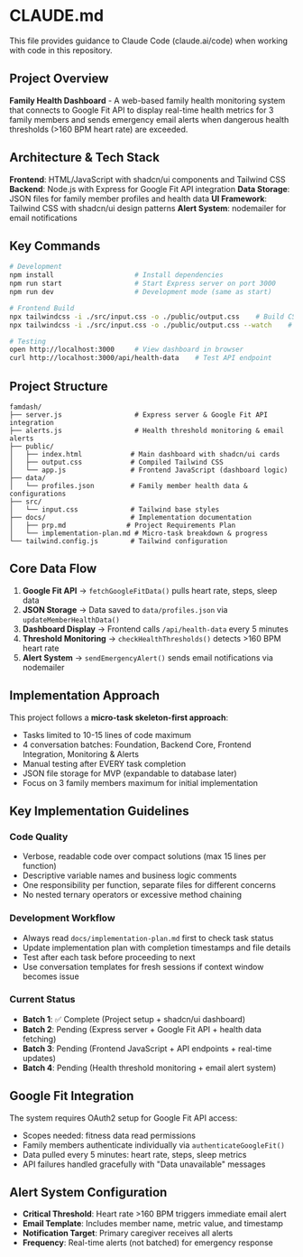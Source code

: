 # CLAUDE.md

This file provides guidance to Claude Code (claude.ai/code) when working with code in this repository.

## Project Overview

**Family Health Dashboard** - A web-based family health monitoring system that connects to Google Fit API to display real-time health metrics for 3 family members and sends emergency email alerts when dangerous health thresholds (>160 BPM heart rate) are exceeded.

## Architecture & Tech Stack

**Frontend**: HTML/JavaScript with shadcn/ui components and Tailwind CSS
**Backend**: Node.js with Express for Google Fit API integration
**Data Storage**: JSON files for family member profiles and health data
**UI Framework**: Tailwind CSS with shadcn/ui design patterns
**Alert System**: nodemailer for email notifications

## Key Commands

```bash
# Development
npm install                    # Install dependencies
npm run start                  # Start Express server on port 3000
npm run dev                    # Development mode (same as start)

# Frontend Build
npx tailwindcss -i ./src/input.css -o ./public/output.css    # Build CSS
npx tailwindcss -i ./src/input.css -o ./public/output.css --watch    # Watch mode

# Testing
open http://localhost:3000     # View dashboard in browser
curl http://localhost:3000/api/health-data    # Test API endpoint
```

## Project Structure

```
famdash/
├── server.js                  # Express server & Google Fit API integration
├── alerts.js                  # Health threshold monitoring & email alerts
├── public/
│   ├── index.html            # Main dashboard with shadcn/ui cards
│   ├── output.css            # Compiled Tailwind CSS
│   └── app.js                # Frontend JavaScript (dashboard logic)
├── data/
│   └── profiles.json         # Family member health data & configurations
├── src/
│   └── input.css             # Tailwind base styles
├── docs/                     # Implementation documentation
│   ├── prp.md               # Project Requirements Plan
│   └── implementation-plan.md # Micro-task breakdown & progress
└── tailwind.config.js        # Tailwind configuration
```

## Core Data Flow

1. **Google Fit API** → `fetchGoogleFitData()` pulls heart rate, steps, sleep data
2. **JSON Storage** → Data saved to `data/profiles.json` via `updateMemberHealthData()`
3. **Dashboard Display** → Frontend calls `/api/health-data` every 5 minutes
4. **Threshold Monitoring** → `checkHealthThresholds()` detects >160 BPM heart rate
5. **Alert System** → `sendEmergencyAlert()` sends email notifications via nodemailer

## Implementation Approach

This project follows a **micro-task skeleton-first approach**:
- Tasks limited to 10-15 lines of code maximum
- 4 conversation batches: Foundation, Backend Core, Frontend Integration, Monitoring & Alerts
- Manual testing after EVERY task completion
- JSON file storage for MVP (expandable to database later)
- Focus on 3 family members maximum for initial implementation

## Key Implementation Guidelines

### Code Quality
- Verbose, readable code over compact solutions (max 15 lines per function)
- Descriptive variable names and business logic comments
- One responsibility per function, separate files for different concerns
- No nested ternary operators or excessive method chaining

### Development Workflow
- Always read `docs/implementation-plan.md` first to check task status
- Update implementation plan with completion timestamps and file details
- Test after each task before proceeding to next
- Use conversation templates for fresh sessions if context window becomes issue

### Current Status
- **Batch 1**: ✅ Complete (Project setup + shadcn/ui dashboard)
- **Batch 2**: Pending (Express server + Google Fit API + health data fetching)
- **Batch 3**: Pending (Frontend JavaScript + API endpoints + real-time updates)
- **Batch 4**: Pending (Health threshold monitoring + email alert system)

## Google Fit Integration

The system requires OAuth2 setup for Google Fit API access:
- Scopes needed: fitness data read permissions
- Family members authenticate individually via `authenticateGoogleFit()`
- Data pulled every 5 minutes: heart rate, steps, sleep metrics
- API failures handled gracefully with "Data unavailable" messages

## Alert System Configuration

- **Critical Threshold**: Heart rate >160 BPM triggers immediate email alert
- **Email Template**: Includes member name, metric value, and timestamp
- **Notification Target**: Primary caregiver receives all alerts
- **Frequency**: Real-time alerts (not batched) for emergency response
